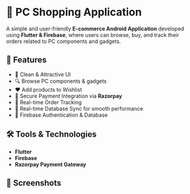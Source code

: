 # 🛒 PC Shopping Application

A simple and user-friendly **E-commerce Android Application** developed using **Flutter & Firebase**, where users can browse, buy, and track their orders related to PC components and gadgets.

## 🚀 Features

- 📱 Clean & Attractive UI
- 🔍 Browse PC components & gadgets
- ❤️ Add products to Wishlist
- 🛒 Secure Payment Integration via **Razorpay**
- 🚚 Real-time Order Tracking
- 🔄 Real-time Database Sync for smooth performance
- 📂 Firebase Authentication & Database

## 🛠️ Tools & Technologies

- **Flutter**
- **Firebase**
- **Razorpay Payment Gateway**

## 📸 Screenshots



